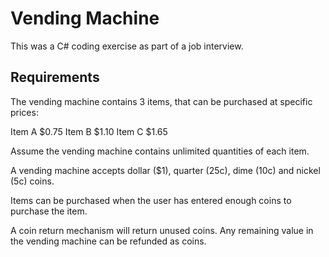 # Vending Machine

This was a C# coding exercise as part of a job interview.

## Requirements

The vending machine contains 3 items, that can be purchased at specific prices:

Item A $0.75
Item B $1.10
Item C $1.65

Assume the vending machine contains unlimited quantities of each item.

A vending machine accepts dollar ($1), quarter (25c), dime (10c) and nickel (5c) coins.

Items can be purchased when the user has entered enough coins to purchase the item.

A coin return mechanism will return unused coins. Any remaining value in the vending machine can be refunded as coins.
